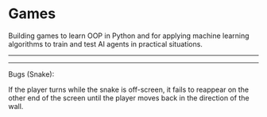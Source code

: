 # Games
Building games to learn OOP in Python and for applying machine learning algorithms to train and test AI agents in practical situations.

___________________________________________________________________________________________________________________________________________________________________________________
___________________________________________________________________________________________________________________________________________________________________________________

Bugs (Snake):

If the player turns while the snake is off-screen, it fails to reappear on the other end of the screen until the player moves back in the direction of the wall.
